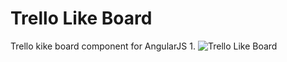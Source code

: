 # Trello Like Board
Trello kike board component for AngularJS 1.
![Trello Like Board](http://orgfoc.com/projects/images/trello-board.png)